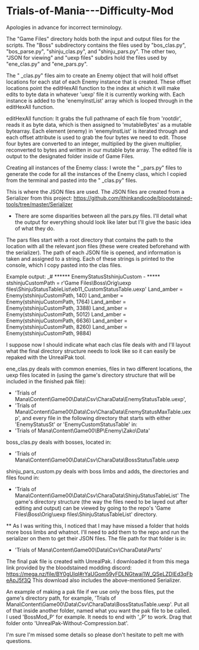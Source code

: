 # Trials-of-Mania---Difficulty-Mod

Apologies in advance for incorrect terminology.

The "Game Files" directory holds both the input and output files for the scripts. The "Boss" subdirectory contains the files used by "bos_clas.py", "bos_parse.py", "shinju_clas.py", and "shinju_pars.py". The other two, "JSON for viewing" and "uexp files" subdirs hold the files used by "ene_clas.py" and "ene_pars.py".

The " _clas.py" files aim to create an Enemy object that will hold offset locations for each stat of each Enemy instance that is created.
These offset locations point the editHexAll function to the index at which it will make edits to byte data in whatever 'uexp' file it is currently working with. Each instance is added to the 'enemyInstList' array which is looped through in the editHexAll function.

editHexAll function:
It grabs the full pathname of each file from 'rootdir', reads it as byte data, which is then assigned to 'mutableBytes' as a mutable bytearray. Each element (enemy) in 'enemyInstList' is iterated through and each offset attribute is used to grab the four bytes we need to edit. Those four bytes are converted to an integer, multiplied by the given multiplier, reconverted to bytes and written in our mutable byte array. The edited file is output to the designated folder inside of Game Files.

Creating all instances of the Enemy class:
I wrote the " _pars.py" files to generate the code for all the instances of the Enemy class, which I copied from the terminal and pasted into the " _clas.py" files. 

This is where the JSON files are used. The JSON files are created from a Serializer from this project: https://github.com/ithinkandicode/bloodstained-tools/tree/master/Serializer

* There are some disparities between all the pars.py files. I'll detail what the output for everything should look like later but I'll give the basic idea of what they do.

The pars files start with a root directory that contains the path to the location with all the relevant json files (these were created beforehand with the serializer). The path of each JSON file is opened, and information is taken and assigned to a string. Each of these strings is printed to the console, which I copy pasted into the clas files. 

Example output:
_# ****** EnemyStatusStshinjuCustom - *****
stshinjuCustomPath = r'Game Files\Boss\Orig\uexp files\ShinjuStatusTableList\eb11_CustomStatusTable.uexp'
Land_amber = Enemy(stshinjuCustomPath, 140)
Land_amber = Enemy(stshinjuCustomPath, 1764)
Land_amber = Enemy(stshinjuCustomPath, 3388)
Land_amber = Enemy(stshinjuCustomPath, 5012)
Land_amber = Enemy(stshinjuCustomPath, 6636)
Land_amber = Enemy(stshinjuCustomPath, 8260)
Land_amber = Enemy(stshinjuCustomPath, 9884)


I suppose now I should indicate what each clas file deals with and I'll layout what the final directory structure needs to look like so it can easily be repaked with the UnrealPak tool. 

ene_clas.py deals with common enemies, files in two different locations, the uexp files located in (using the game's directory structure that will be included in the finished pak file):
- 'Trials of Mana\Content\Game00\Data\Csv\CharaData\EnemyStatusTable.uexp',
- 'Trials of Mana\Content\Game00\Data\Csv\CharaData\EnemyStatusMaxTable.uexp',
and every file in the following directory that starts with either 'EnemyStatusSt' or 'EnemyCustomStatusTable' in:
- 'Trials of Mana\Content\Game00\BP\Enemy\Zako\Data'

boss_clas.py deals with bosses, located in:
- 'Trials of Mana\Content\Game00\Data\Csv\CharaData\BossStatusTable.uexp

shinju_pars_custom.py deals with boss limbs and adds, the directories and files found in:
- 'Trials of Mana\Content\Game00\Data\Csv\CharaData\ShinjuStatusTableList'
The game's directory structure (the way the files need to be layed out after editing and output) can be viewed by going to the repo's 'Game Files\Boss\Orig\uexp files\ShinjuStatusTableList' directory.

** As I was writing this, I noticed that I may have missed a folder that holds more boss limbs and whatnot. I'll need to add them to the repo and run the serializer on them to get their JSON files. The file path for that folder is in:
- 'Trials of Mana\Content\Game00\Data\Csv\CharaData\Parts'

The final pak file is created with UnrealPak. I downloaded it from this mega link provided by the bloodstained modding discord: https://mega.nz/file/BY0gUIqI#rYaUGom59yFDLNGtwai1W_QSeLZDIEd3qFbeApJ5f3Q
This download also includes the above-mentioned Serializer.

An example of making a pak file if we use only the boss files, put the game's directory path, for example, 'Trials of Mana\Content\Game00\Data\Csv\CharaData\BossStatusTable.uexp'. Put all of that inside another folder, named what you want the pak file to be called. I used 'BossMod_P' for example. It needs to end with '_P' to work. Drag that folder onto 'UnrealPak-Without-Compression.bat'.

I'm sure I'm missed some details so please don't hesitate to pelt me with questions.
